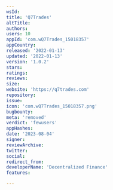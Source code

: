 ```yaml
---
wsId: 
title: 'Q7Trades'
altTitle: 
authors: 
users: 10
appId: 'com.wQ7Trades_15018357'
appCountry: 
released: '2022-01-13'
updated: '2022-01-13'
version: '1.0.2'
stars: 
ratings: 
reviews: 
size: 
website: 'https://q7trades.com'
repository: 
issue: 
icon: 'com.wQ7Trades_15018357.png'
bugbounty: 
meta: 'removed'
verdict: 'fewusers'
appHashes: 
date: '2023-08-04'
signer: 
reviewArchive: 
twitter: 
social: 
redirect_from: 
developerName: 'Decentralized Finance'
features: 

---
```


